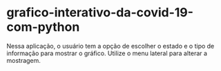 # grafico-interativo-da-covid-19-com-python
 Nessa aplicação, o usuário tem a opção de escolher o estado e o tipo de informação para mostrar o gráfico. Utilize o menu lateral para alterar a mostragem.
